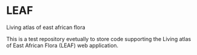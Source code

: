 # LEAF
Living atlas of east african flora

This is a test repository evetually to store code supporting the Living atlas of East African Flora (LEAF) web application.
